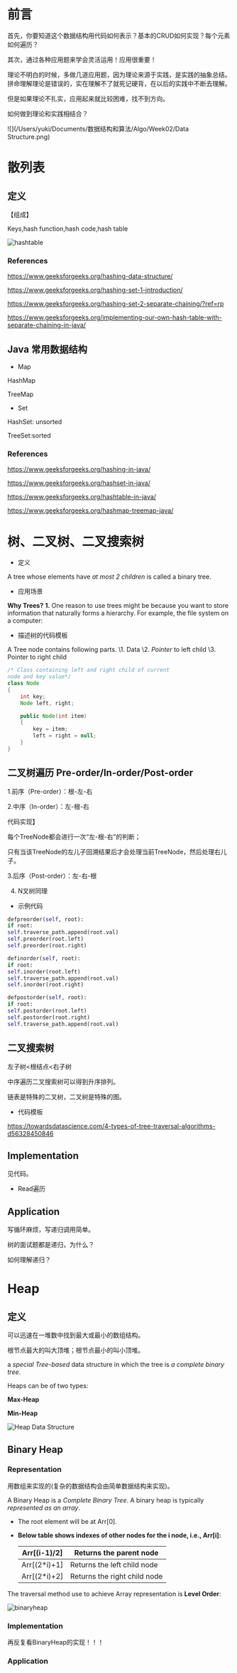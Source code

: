 # 前言



首先，你要知道这个数据结构用代码如何表示？基本的CRUD如何实现？每个元素如何遍历？

其次，通过各种应用题来学会灵活运用！应用很重要！

理论不明白的时候，多做几道应用题，因为理论来源于实践，是实践的抽象总结。拼命理解理论是错误的，实在理解不了就死记硬背，在以后的实践中不断去理解。

但是如果理论不扎实，应用起来就比较困难，找不到方向。

如何做到理论和实践相结合？

![](/Users/yuki/Documents/数据结构和算法/Algo/Week02/Data Structure.png)



# 散列表



## 定义

【组成】

Keys,hash function,hash code,hash table

![hashtable](https://upload.wikimedia.org/wikipedia/commons/thumb/7/7d/Hash_table_3_1_1_0_1_0_0_SP.svg/630px-Hash_table_3_1_1_0_1_0_0_SP.svg.png)

### References

https://www.geeksforgeeks.org/hashing-data-structure/

https://www.geeksforgeeks.org/hashing-set-1-introduction/

https://www.geeksforgeeks.org/hashing-set-2-separate-chaining/?ref=rp

https://www.geeksforgeeks.org/implementing-our-own-hash-table-with-separate-chaining-in-java/



## Java 常用数据结构

+ Map

HashMap

TreeMap



+ Set

HashSet: unsorted

TreeSet:sorted



### References

https://www.geeksforgeeks.org/hashing-in-java/

https://www.geeksforgeeks.org/hashset-in-java/

https://www.geeksforgeeks.org/hashtable-in-java/

https://www.geeksforgeeks.org/hashmap-treemap-java/



# 树、二叉树、二叉搜索树

+ 定义

A tree whose elements have *at most 2 children* is called a binary tree.



+ 应用场景

**Why Trees?**
**1.** One reason to use trees might be because you want to store information that naturally forms a hierarchy. For example, the file system on a computer:





+ 描述树的代码模板

A Tree node contains following parts.
\1. Data
\2. *Pointer* to left child
\3. Pointer to right child

```java
/* Class containing left and right child of current 
node and key value*/
class Node 
{ 
	int key; 
	Node left, right; 

	public Node(int item) 
	{ 
		key = item; 
		left = right = null; 
	} 
} 

```





## 二叉树遍历 Pre-order/In-order/Post-order

1.前序（Pre-order）：根-左-右 





2.中序（In-order）：左-根-右 

代码实现】

每个TreeNode都会进行一次“左-根-右”的判断；

只有当该TreeNode的左儿子回溯结果后才会处理当前TreeNode，然后处理右儿子。



3.后序（Post-order）：左-右-根



4. N叉树同理



+ 示例代码

```python
defpreorder(self, root):  
if root:    
self.traverse_path.append(root.val)    
self.preorder(root.left)    
self.preorder(root.right) 

definorder(self, root): 
if root:    
self.inorder(root.left)    
self.traverse_path.append(root.val)    
self.inorder(root.right) 

defpostorder(self, root): 
if root:    
self.postorder(root.left)    
self.postorder(root.right)    
self.traverse_path.append(root.val) 

```





## 二叉搜索树

左子树<根结点<右子树

中序遍历二叉搜索树可以得到升序排列。



链表是特殊的二叉树，二叉树是特殊的图。

+ 代码模板

https://towardsdatascience.com/4-types-of-tree-traversal-algorithms-d56328450846







## Implementation

见代码。

+ Read遍历



## Application



写循环麻烦，写递归调用简单。



树的面试题都是递归，为什么？

如何理解递归？





# Heap



## 定义

可以迅速在一堆数中找到最大或最小的数组结构。

根节点最大的叫大顶堆；根节点最小的叫小顶堆。

a *special Tree-based* data structure in which the tree is *a complete binary tree*.

Heaps can be of two types:

**Max-Heap**

**Min-Heap**

![Heap Data Structure](https://www.geeksforgeeks.org/wp-content/uploads/MinHeapAndMaxHeap.png)



## Binary Heap



### Representation

用数组来实现的(复杂的数据结构会由简单数据结构来实现)。



A Binary Heap is a *Complete Binary Tree*. A binary heap is typically *represented as an array*.

- The root element will be at Arr[0].

- **Below table shows indexes of other nodes for the i node, i.e., Arr[i]:**

  | Arr[(i-1)/2] | Returns the parent node      |
  | ------------ | ---------------------------- |
  | Arr[(2*i)+1] | Returns the left child node  |
  | Arr[(2*i)+2] | Returns the right child node |



The traversal method use to achieve Array representation is **Level Order**:

![binaryheap](https://www.geeksforgeeks.org/wp-content/uploads/binaryheap.png)

### Implementation

再反复看BinaryHeap的实现！！！



### Application